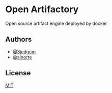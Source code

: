 # Open Artifactory

Open source artifact engine deployed by docker


## Authors

- [@3jedgcm](https://www.github.com/3jedgcm)
- [@ainorte](https://www.github.com/ainorte)


## License

[MIT](https://choosealicense.com/licenses/mit/)

